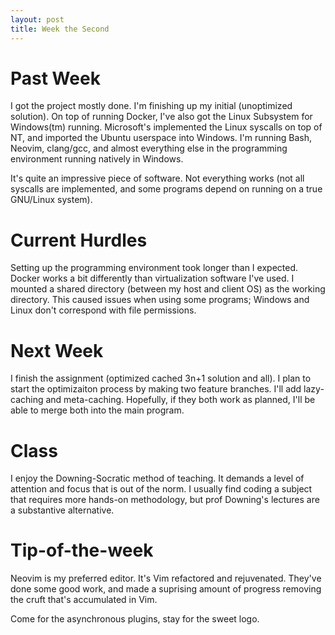 ```yaml
---
layout: post
title: Week the Second
---
```


# Past Week
I got the project mostly done. I'm finishing up my initial (unoptimized solution).
On top of running Docker, I've also got the Linux Subsystem for Windows(tm) running.
Microsoft's implemented the Linux syscalls on top of NT, and imported the Ubuntu
userspace into Windows. I'm running Bash, Neovim, clang/gcc, and almost everything else
in the programming environment running natively in Windows.

It's quite an impressive piece of software. Not everything works (not all syscalls are
implemented, and some programs depend on running on a true GNU/Linux system).

# Current Hurdles
Setting up the programming environment took longer than I expected.
Docker works a bit differently than virtualization software I've used.
I mounted a shared directory (between my host and client OS) as the working directory. This
caused issues when using some programs; Windows and Linux don't correspond with file permissions.

# Next Week
I finish the assignment (optimized cached 3n+1 solution and all).
I plan to start the optimizaiton process by making two feature branches.
I'll add lazy-caching and meta-caching. Hopefully, if they both work as planned, I'll
be able to merge both into the main program.

# Class
I enjoy the Downing-Socratic method of teaching. It demands a level of attention and focus
that is out of the norm. I usually find coding a subject that requires more hands-on
methodology, but prof Downing's lectures are a substantive alternative.

# Tip-of-the-week
Neovim is my preferred editor. It's Vim refactored and rejuvenated. They've done some
good work, and made a suprising amount of progress removing the cruft that's accumulated in Vim.

Come for the asynchronous plugins, stay for the sweet logo.

